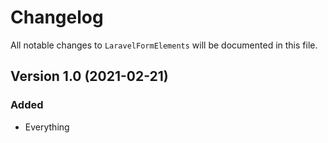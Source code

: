 # Changelog

All notable changes to `LaravelFormElements` will be documented in this file.

## Version 1.0 (2021-02-21)

### Added
- Everything
